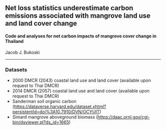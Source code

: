 ## Net loss statistics underestimate carbon emissions associated with mangrove land use and land cover change

#### Code and analyses for net carbon impacts of mangrove cover change in Thailand

Jacob J. Bukoski 

---

### Datasets

  - 2000 DMCR (2043) coastal land use and land cover (available upon request to Thai DMCR)
  - 2014 DMCR (2057) coastal land use and land cover (available upon request to Thai DMCR)
  - Sanderman soil organic carbon (https://dataverse.harvard.edu/dataset.xhtml?persistentId=doi%3A10.7910/DVN/OCYUIT)
  - Simard mangrove aboveground biomass (https://daac.ornl.gov/cgi-bin/dsviewer.pl?ds_id=1665)
